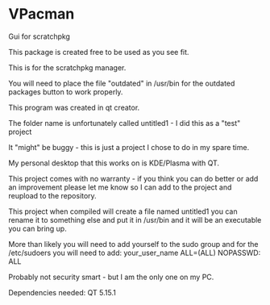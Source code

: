 # VPacman
Gui for scratchpkg

This package is created free to be used as you see fit. 

This is for the scratchpkg manager.

You will need to place the file "outdated" in /usr/bin for the outdated packages button to work properly.

This program was created in qt creator.

The folder name is unfortunately called untitled1 - I did this as a "test" project 

It "might" be buggy - this is just a project I chose to do in my spare time. 

My personal desktop that this works on is KDE/Plasma with QT.

This project comes with no warranty - if you think you can do better or add an improvement please let me know so I can add to the project and reupload to the repository.

This project when compiled will create a file named untitled1 you can rename it to something else and put it in /usr/bin and it will be an executable you can bring up.

More than likely you will need to add yourself to the sudo group and for the /etc/sudoers you will need to add:
your_user_name ALL=(ALL) NOPASSWD: ALL

Probably not security smart - but I am the only one on my PC.

Dependencies needed:
QT 5.15.1

